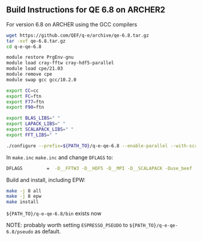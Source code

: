 Build Instructions for QE 6.8 on ARCHER2
-----------------------------------------

For version 6.8 on ARCHER using the GCC compilers

```bash
wget https://github.com/QEF/q-e/archive/qe-6.8.tar.gz
tar -xvf qe-6.8.tar.gz
cd q-e-qe-6.8

module restore PrgEnv-gnu
module load cray-fftw cray-hdf5-parallel
module load cpe/21.03
module remove cpe
module swap gcc gcc/10.2.0

export CC=cc
export FC=ftn
export F77=ftn
export F90=ftn

export BLAS_LIBS=" "
export LAPACK_LIBS=" "
export SCALAPACK_LIBS=" "
export FFT_LIBS=" "

./configure --prefix=${PATH_TO}/q-e-qe-6.8 --enable-parallel --with-scalapack=yes
```

In `make.inc` `make.inc` and change `DFLAGS` to:

```bash
DFLAGS         =  -D__FFTW3 -D__HDF5 -D__MPI -D__SCALAPACK -Duse_beef
```
Build and install, including EPW:

```bash
make -j 8 all
make -j 8 epw
make install
```

`${PATH_TO}/q-e-qe-6.8/bin` exists now

NOTE: probably worth setting `ESPRESSO_PSEUDO` to
`${PATH_TO}/q-e-qe-6.8/pseudo` as default.
